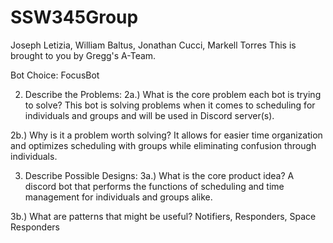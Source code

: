 # SSW345Group
Joseph Letizia, William Baltus, Jonathan Cucci, Markell Torres
This is brought to you by Gregg's A-Team.

Bot Choice: FocusBot

2) Describe the Problems:
2a.) What is the core problem each bot is trying to solve?
This bot is solving problems when it comes to scheduling for individuals and groups and will be used in Discord server(s).

2b.) Why is it a problem worth solving?
It allows for easier time organization and optimizes scheduling with groups while eliminating confusion through individuals.

3) Describe Possible Designs:
3a.) What is the core product idea?
A discord bot that performs the functions of scheduling and time management for individuals and groups alike.

3b.) What are patterns that might be useful?
Notifiers, Responders, Space Responders
